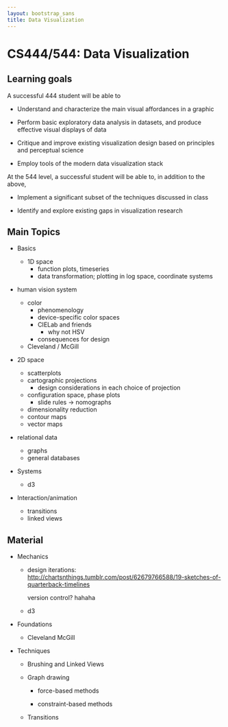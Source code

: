```yaml
---
layout: bootstrap_sans
title: Data Visualization
---
```


# CS444/544: Data Visualization

## Learning goals

A successful 444 student will be able to

- Understand and characterize the main visual affordances in a 
  graphic
  
- Perform basic exploratory data analysis in datasets, and produce
  effective visual displays of data
  
- Critique and improve existing visualization design based on 
  principles and perceptual science

- Employ tools of the modern data visualization stack  

At the 544 level, a successful student will be able to, in addition to
the above,

- Implement a significant subset of the techniques discussed in class

- Identify and explore existing gaps in visualization research


## Main Topics

- Basics
  - 1D space
    * function plots, timeseries
    * data transformation; plotting in log space, coordinate systems

- human vision system
  - color
    - phenomenology
    - device-specific color spaces
    - CIELab and friends
      * why not HSV
    * consequences for design
  - Cleveland / McGill

- 2D space
  * scatterplots
  * cartographic projections
    - design considerations in each choice of projection
  - configuration space, phase plots
    - slide rules -> nomographs
  * dimensionality reduction
  * contour maps
  - vector maps

- relational data
  * graphs
  - general databases

- Systems
  * d3
  
- Interaction/animation
  * transitions
  * linked views

## Material



* Mechanics

  * design iterations:
    http://chartsnthings.tumblr.com/post/62679766588/19-sketches-of-quarterback-timelines
	
	version control? hahaha
	
  * d3
  

* Foundations
  * Cleveland McGill
  


* Techniques

  * Brushing and Linked Views
  
  * Graph drawing
  
    * force-based methods
	
	* constraint-based methods

  * Transitions
